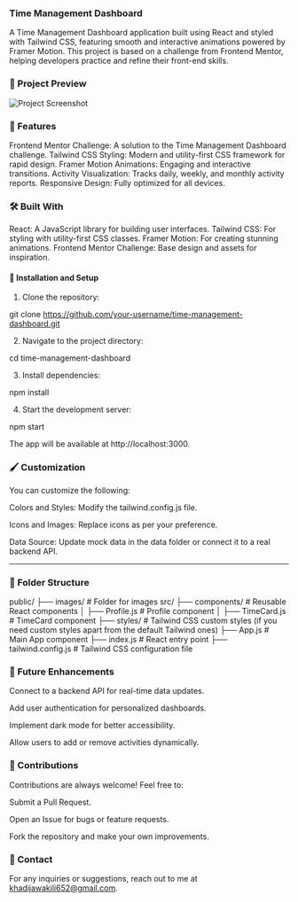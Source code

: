
### Time Management Dashboard
A Time Management Dashboard application built using React and styled with Tailwind CSS, featuring smooth and interactive animations powered by Framer Motion. This project is based on a challenge from Frontend Mentor, helping developers practice and refine their front-end skills.

### 📸 Project Preview
![Project Screenshot](public/images/screenshot.png)

### 🌟 Features

Frontend Mentor Challenge: A solution to the Time Management Dashboard challenge.
Tailwind CSS Styling: Modern and utility-first CSS framework for rapid design.
Framer Motion Animations: Engaging and interactive transitions.
Activity Visualization: Tracks daily, weekly, and monthly activity reports.
Responsive Design: Fully optimized for all devices.


### 🛠️ Built With

React: A JavaScript library for building user interfaces.
Tailwind CSS: For styling with utility-first CSS classes.
Framer Motion: For creating stunning animations.
Frontend Mentor Challenge: Base design and assets for inspiration.



####  🚀 Installation and Setup

1. Clone the repository:

git clone https://github.com/your-username/time-management-dashboard.git


2. Navigate to the project directory:

cd time-management-dashboard


3. Install dependencies:

npm install


4. Start the development server:

npm start



The app will be available at http://localhost:3000.





### 🖌️ Customization

You can customize the following:

Colors and Styles: Modify the tailwind.config.js file.

Icons and Images: Replace icons as per your preference.

Data Source: Update mock data in the data folder or connect it to a real backend API.



---

### 🧩 Folder Structure

public/
  ├── images/            # Folder for images
src/
  ├── components/        # Reusable React components
  │   ├── Profile.js     # Profile component
  │   ├── TimeCard.js    # TimeCard component
  ├── styles/            # Tailwind CSS custom styles (if you need custom styles apart from the default Tailwind ones)
  ├── App.js             # Main App component
  ├── index.js           # React entry point
  ├── tailwind.config.js # Tailwind CSS configuration file


### 🔮 Future Enhancements

Connect to a backend API for real-time data updates.

Add user authentication for personalized dashboards.

Implement dark mode for better accessibility.

Allow users to add or remove activities dynamically.



### 🙌 Contributions

Contributions are always welcome! Feel free to:

Submit a Pull Request.

Open an Issue for bugs or feature requests.

Fork the repository and make your own improvements.



### 📧 Contact

For any inquiries or suggestions, reach out to me at khadijawakili652@gmail.com.

